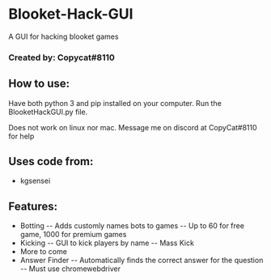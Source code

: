 # Blooket-Hack-GUI
A GUI for hacking blooket games
### Created by: Copycat#8110

## How to use:

Have both python 3 and pip installed on your computer. 
Run the BlooketHackGUI.py file.

Does not work on linux nor mac.
Message me on discord at CopyCat#8110 for help

## Uses code from:
- kgsensei

## Features:
- Botting
-- Adds customly names bots to games
-- Up to 60 for free game, 1000 for premium games
- Kicking
-- GUI to kick players by name
-- Mass Kick
- More to come
- Answer Finder
-- Automatically finds the correct answer for the question
-- Must use chromewebdriver
